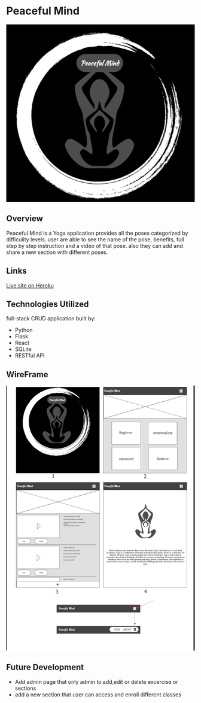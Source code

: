 # Peaceful Mind
![Peaceful mind](/img/readmePic.png)



## Overview
Peaceful Mind is a Yoga application provides all the poses categorized by difficulity levels. user are able to see the name of the pose, benefits, full step by step instruction and a video of that pose. also they can add and share a new section with different poses.


## Links 
[Live site on Heroku](https://peaceful-mind.herokuapp.com/)


## Technologies Utilized
full-stack CRUD application built by:
* Python
* Flask
* React
* SQLite
* RESTful API


## WireFrame
![Wireframe Pro](/img/wireframe.png)


## Future Development
* Add admin page that only admin to add,edit or delete excercise or sections
* add a new section that user can access and enroll different classes
